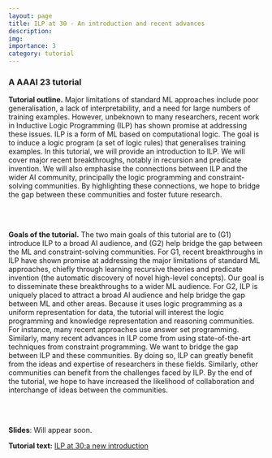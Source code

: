 ```yaml
---
layout: page
title: ILP at 30 - An introduction and recent advances
description: 
img: 
importance: 3
category: tutorial
---
```



### A AAAI 23 tutorial

<strong>Tutorial outline.</strong>
Major limitations of standard ML approaches include poor generalisation, a lack of interpretability, and a need for large numbers of training examples. However, unbeknown to many researchers, recent work in Inductive Logic Programming (ILP) has shown promise at addressing these issues. ILP is a form of ML based on computational logic. The goal is to induce a logic program (a set of logic rules) that generalises training examples. In this tutorial, we will provide an introduction to ILP. We will cover major recent breakthroughs, notably in recursion and predicate invention. We will also emphasise the connections between ILP and the wider AI community, principally the logic programming and constraint-solving communities. By highlighting these connections, we hope to bridge the gap between these communities and foster future research.

<br>
<br>

<strong>Goals of the tutorial.</strong>
The two main goals of this tutorial are to (G1) introduce ILP to a broad AI audience, and (G2) help bridge the gap between the ML and constraint-solving communities. For G1, recent breakthroughs in ILP have shown promise at addressing the major limitations of standard ML approaches, chiefly through learning recursive theories and predicate invention (the automatic discovery of novel high-level concepts). Our goal is to disseminate these breakthroughs to a wider ML audience. For G2, ILP is uniquely placed to attract a broad AI audience and help bridge the gap between ML and other areas. Because it uses logic programming as a uniform representation for data, the tutorial will interest the logic programming and knowledge representation and reasoning communities. For instance, many recent approaches use answer set programming. Similarly, many recent advances in ILP come from using state-of-the-art techniques from constraint programming. We want to bridge the gap between ILP and these communities. By doing so, ILP can greatly benefit from the ideas and expertise of researchers in these fields. Similarly, other communities can benefit from the challenges faced by ILP. By the end of the tutorial, we hope to have increased the likelihood of collaboration and interchange of ideas between the communities.

<br>
<br>

**Slides**: Will appear soon.

**Tutorial text:** [ILP at 30:a new introduction](https://arxiv.org/abs/2008.07912)